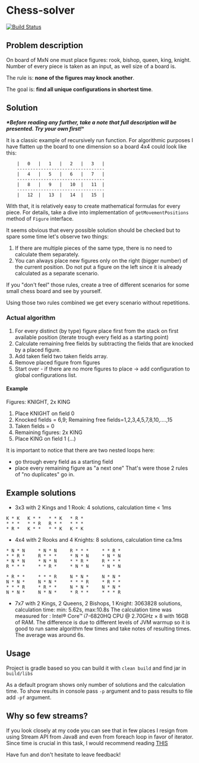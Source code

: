 # Chess-solver
[![Build Status](https://travis-ci.org/FrancoCorleone/chess-solver.png?branch=master)](https://travis-ci.org/FrancoCorleone/chess-solver)

## Problem description
On board of MxN one must place figures: rook, bishop, queen, king, knight. Number of every piece is taken as an input, as well size of a board is.

The rule is: **none of the figures may knock another**.

The goal is: **find all unique configurations in shortest time**.
## Solution
***\*Before reading any further, take a note that full description will be presented. Try your own first!***\*



It is a classic example of recursively run function. For algorithmic purposes I have flatten up the board to one dimension so a board 4x4 could look like this:
```
    |   0   |   1   |   2   |   3   |
    ---------------------------------
    |   4   |   5   |   6   |   7   |
    ---------------------------------
    |   8   |   9   |   10  |   11  |
    ---------------------------------
    |   12  |   13  |   14  |   15  |
```
With that, it is relatively easy to create mathematical formulas for every piece. For details, take a dive into implementation of `getMovementPositions` method of `Figure` interface.

It seems obvious that every possible solution should be checked but to spare some time let's observe two things:
1. If there are multiple pieces of the same type, there is no need to calculate them separately.
2. You can always place new figures only on the right (bigger number) of the current position. Do not put a figure on the left since it is already calculated as a separate scenario.

If you "don't feel" those rules, create a tree of different scenarios for some small chess board and see by yourself.

Using those two rules combined we get every scenario without repetitions.

### Actual algorithm
1. For every distinct (by type) figure place first from the stack on first available position (iterate trough every field as a starting point)
2. Calculate remaining free fields by subtracting the fields that are knocked by a placed figure.
3. Add taken field two taken fields array.
4. Remove placed figure from figures
5. Start over - if there are no more figures to place -> add configuration to global configurations list.


#### Example
Figures: KNIGHT, 2x KING
1. Place KNIGHT on field 0
2. Knocked fields = 6,9; Remaining free fields=1,2,3,4,5,7,8,10,....,15
3. Taken fields = 0
4. Remaining figures: 2x KING
5. Place KING on field 1 (...)

It is important to notice that there are two nested loops here: 
- go through every field as a starting field
- place every remaining figure as "a next one"
That's were those 2 rules of "no duplicates" go in.


## Example solutions
- 3x3 with 2 Kings and 1 Rook: 4 solutions, calculation time < 1ms
```
K * K   K * *   * * K   * R *
* * *   * * R   R * *   * * *
* R *   K * *   * * K   K * K
```
- 4x4 with 2 Rooks and 4 Knights: 8 solutions, calculation time ca.1ms
```
* N * N     * N * N     R * * *     * * R *
* * R *     R * * *     * N * N     * N * N
* N * N     * N * N     * * R *     R * * *
R * * *     * * R *     * N * N     * N * N

* R * *     * * * R     N * N *     N * N *
N * N *     N * N *     * * * R     * R * *
* * * R     * R * *     N * N *     N * N *
N * N *     N * N *     * R * *     * * * R      
```
- 7x7 with 2 Kings, 2 Queens, 2 Bishops, 1 Knight: 3063828 solutions, calculation time: min: 5.62s, max:10.8s
The calculation time was measured for : Intel® Core™ i7-6820HQ CPU @ 2.70GHz × 8 with 16GB of RAM. The difference is due to different levels of JVM warmup so it is good to run same algorithm few times and take notes of resulting times.
The average was around 6s. 

## Usage
Project is gradle based so you can build it with `clean build` and find jar in `build/libs`

As a default program shows only number of solutions and the calculation time. To show results in console pass `-p` argument and to pass results to file add `-pf` argument.

## Why so few streams?
If you look closely at my code you can see that in few places I resign from using Stream API from Java8 and even from foreach loop in favor of iterator.
Since time is crucial in this task, I would recommend reading [THIS](https://blog.takipi.com/benchmark-how-java-8-lambdas-and-streams-can-make-your-code-5-times-slower/)

Have fun and don't hesitate to leave feedback!
